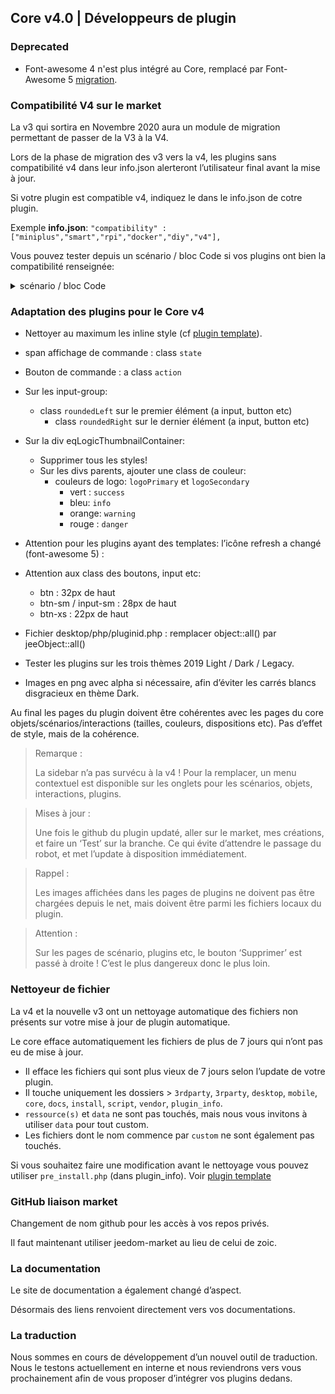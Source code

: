 ## Core v4.0 | Développeurs de plugin

### Deprecated

- Font-awesome 4 n'est plus intégré au Core, remplacé par Font-Awesome 5 [migration](https://fontawesome.com/how-to-use/on-the-web/setup/upgrading-from-version-4#name-changes).

### Compatibilité V4 sur le market

La v3 qui sortira en Novembre 2020 aura un module de migration permettant de passer de la V3 à la V4.

Lors de la phase de migration des v3 vers la v4, les plugins sans compatibilité v4 dans leur info.json alerteront l’utilisateur final avant la mise à jour.


Si votre plugin est compatible v4, indiquez le dans le info.json de cotre plugin.

Exemple **info.json**: `"compatibility" : ["miniplus","smart","rpi","docker","diy","v4"],`

Vous pouvez tester depuis un scénario / bloc Code si vos plugins ont bien la compatibilité renseignée:

<details>

  <summary markdown="span">scénario / bloc Code</summary>

  ~~~ php
  {% raw %}
  /* Auteur des plugins à contrôler */
  $author = 'Jeedom SAS';
  /**********************************/
  $plugins = repo_market::byFilter(['author' => $author]);
  $pluginsArray = utils::o2a($plugins);
  $countPlugins = 0;
  $countIncompatibles = 0;
  foreach ($pluginsArray as $plugin) {
    if ($plugin['author'] == $author) {
      $countPlugins++;
    if ($plugin['hardwareCompatibility']['v4'] != '1') {
      $countIncompatibles++;
      $scenario->setLog('Le plugin ' . $plugin['name'] . ' n\'est pas indiqué compatible V4');
    }
    }
  }
  if ($countPlugins > 0) {
    if($countIncompatibles == 1) {
      $scenario->setLog($author . ' : 1 plugin potentiellement incompatible Jeedom V4 sur ' . $countPlugins . ' plugin(s) réalisé(s)');
    } else if ($countIncompatibles > 1) {
    $scenario->setLog($author . ' : ' . $countIncompatibles . ' plugins potentiellements incompatibles Jeedom V4 sur ' . $countPlugins . ' plugins réalisés');
    } else {
      $scenario->setLog('Les ' . $countPlugins . ' plugins développés par ' . $author . ' sont tous compatibles Jeedom V4. Félicitations !');
    }
  } else {
    $scenario->setLog('Aucun plugin trouvé pour ' . $author);
  }
  {% endraw %}
  ~~~

</details>

### Adaptation des plugins pour le Core v4

- Nettoyer au maximum les inline style (cf [plugin template](https://github.com/jeedom/plugin-template/blob/master/desktop/php/template.php)).
- span affichage de commande : class `state`
- Bouton de commande : a class `action`
- Sur les input-group:
  - class `roundedLeft` sur le premier élément (a input, button etc)
    - class `roundedRight` sur le dernier élément (a input, button etc)
- Sur la div eqLogicThumbnailContainer:
    - Supprimer tous les styles!
    - Sur les divs parents, ajouter une class de couleur:
      - couleurs de logo: `logoPrimary` et `logoSecondary`
        - vert : `success`
        - bleu: `info`
        - orange: `warning`
        - rouge : `danger`
- Attention pour les plugins ayant des templates: l’icône refresh a changé (font-awesome 5) :
- Attention aux class des boutons, input etc:
    - btn : 32px de haut
    - btn-sm / input-sm : 28px de haut
    - btn-xs : 22px de haut
- Fichier desktop/php/pluginid.php : remplacer object::all() par jeeObject::all()

- Tester les plugins sur les trois thèmes 2019 Light / Dark / Legacy.

- Images en png avec alpha si nécessaire, afin d’éviter les carrés blancs disgracieux en thème Dark.

Au final les pages du plugin doivent être cohérentes avec les pages du core objets/scénarios/interactions (tailles, couleurs, dispositions etc). Pas d’effet de style, mais de la cohérence.

> Remarque :
>
> La sidebar n’a pas survécu à la v4 ! Pour la remplacer, un menu contextuel est disponible sur les onglets pour les scénarios, objets, interactions, plugins.

> Mises à jour :
>
> Une fois le github du plugin updaté, aller sur le market, mes créations, et faire un ‘Test’ sur la branche. Ce qui évite d’attendre le passage du robot, et met l’update à disposition immédiatement.

> Rappel :
>
> Les images affichées dans les pages de plugins ne doivent pas être chargées depuis le net, mais doivent être parmi les fichiers locaux du plugin.

> Attention :
>
> Sur les pages de scénario, plugins etc, le bouton ‘Supprimer’ est passé à droite ! C’est le plus dangereux donc le plus loin.


### Nettoyeur de fichier

La v4 et la nouvelle v3 ont un nettoyage automatique des fichiers non présents sur votre mise à jour de plugin automatique.

Le core efface automatiquement les fichiers de plus de 7 jours qui n’ont pas eu de mise à jour.

- Il efface les fichiers qui sont plus vieux de 7 jours selon l’update de votre plugin.
- Il touche uniquement les dossiers > `3rdparty`, `3rparty`, `desktop`, `mobile`, `core`, `docs`, `install`, `script`, `vendor`, `plugin_info`.
- `ressource(s)` et `data` ne sont pas touchés, mais nous vous invitons à utiliser `data` pour tout custom.
- Les fichiers dont le nom commence par `custom` ne sont également pas touchés.

Si vous souhaitez faire une modification avant le nettoyage vous pouvez utiliser `pre_install.php` (dans plugin_info).
Voir [plugin template](https://github.com/jeedom/plugin-template/blob/master/plugin_info/pre_install.php)

### GitHub liaison market

Changement de nom github pour les accès à vos repos privés.

Il faut maintenant utiliser jeedom-market au lieu de celui de zoic.

### La documentation

Le site de documentation a également changé d’aspect.

Désormais des liens renvoient directement vers vos documentations.

### La traduction

Nous sommes en cours de développement d’un nouvel outil de traduction. Nous le testons actuellement en interne et nous reviendrons vers vous prochainement afin de vous proposer d’intégrer vos plugins dedans.